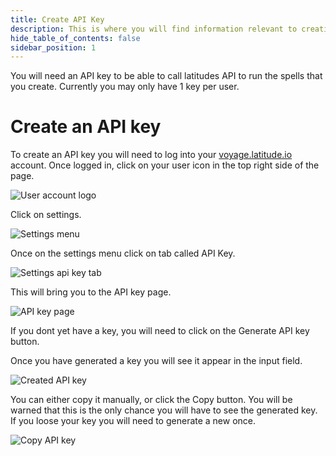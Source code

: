 ```yaml
---
title: Create API Key
description: This is where you will find information relevant to creatings API key.
hide_table_of_contents: false
sidebar_position: 1
---
```


You will need an API key to be able to call latitudes API to run the spells that you create. Currently you may only have 1 key per user.

# Create an API key

To create an API key you will need to log into your [voyage.latitude.io](https://voyage.latitude.io) account. Once logged in, click on your user icon in the top right side of the page.

![User account logo](/img/apikey/user-icon.png)

Click on settings.

![Settings menu](/img/apikey/settings-menu.png)

Once on the settings menu click on tab called API Key.

![Settings api key tab](/img/apikey/settings-api-key.png)

This will bring you to the API key page.

![API key page](/img/apikey/api-key-page.png)

If you dont yet have a key, you will need to click on the Generate API key button.

Once you have generated a key you will see it appear in the input field.

![Created API key](/img/apikey/created-api-key.png)

You can either copy it manually, or click the Copy button. You will be warned that this is the only chance you will have to see the generated key. If you loose your key you will need to generate a new once.

![Copy API key](/img/apikey/api-key-copied.png)
